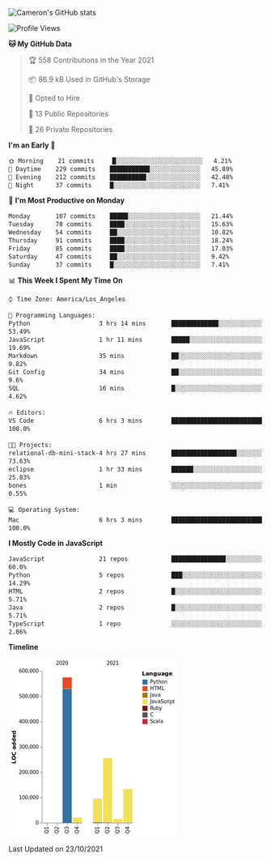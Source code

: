 ![Cameron's GitHub stats](https://github-readme-stats.vercel.app/api?username=gouldcs&show_icons=true&theme=great-gatsby&show_icons=true&count_private=true)


<!--START_SECTION:waka-->
![Profile Views](http://img.shields.io/badge/Profile%20Views-1-blue)

**🐱 My GitHub Data** 

> 🏆 558 Contributions in the Year 2021
 > 
> 📦 86.9 kB Used in GitHub's Storage 
 > 
> 💼 Opted to Hire
 > 
> 📜 13 Public Repositories 
 > 
> 🔑 26 Private Repositories  
 > 
**I'm an Early 🐤** 

```text
🌞 Morning    21 commits     █░░░░░░░░░░░░░░░░░░░░░░░░   4.21% 
🌆 Daytime    229 commits    ███████████░░░░░░░░░░░░░░   45.89% 
🌃 Evening    212 commits    ██████████░░░░░░░░░░░░░░░   42.48% 
🌙 Night      37 commits     █░░░░░░░░░░░░░░░░░░░░░░░░   7.41%

```
📅 **I'm Most Productive on Monday** 

```text
Monday       107 commits    █████░░░░░░░░░░░░░░░░░░░░   21.44% 
Tuesday      78 commits     ████░░░░░░░░░░░░░░░░░░░░░   15.63% 
Wednesday    54 commits     ██░░░░░░░░░░░░░░░░░░░░░░░   10.82% 
Thursday     91 commits     ████░░░░░░░░░░░░░░░░░░░░░   18.24% 
Friday       85 commits     ████░░░░░░░░░░░░░░░░░░░░░   17.03% 
Saturday     47 commits     ██░░░░░░░░░░░░░░░░░░░░░░░   9.42% 
Sunday       37 commits     █░░░░░░░░░░░░░░░░░░░░░░░░   7.41%

```


📊 **This Week I Spent My Time On** 

```text
⌚︎ Time Zone: America/Los_Angeles

💬 Programming Languages: 
Python                   3 hrs 14 mins       █████████████░░░░░░░░░░░░   53.49% 
JavaScript               1 hr 11 mins        █████░░░░░░░░░░░░░░░░░░░░   19.69% 
Markdown                 35 mins             ██░░░░░░░░░░░░░░░░░░░░░░░   9.82% 
Git Config               34 mins             ██░░░░░░░░░░░░░░░░░░░░░░░   9.6% 
SQL                      16 mins             █░░░░░░░░░░░░░░░░░░░░░░░░   4.62%

🔥 Editors: 
VS Code                  6 hrs 3 mins        █████████████████████████   100.0%

🐱‍💻 Projects: 
relational-db-mini-stack-4 hrs 27 mins       ██████████████████░░░░░░░   73.63% 
eclipse                  1 hr 33 mins        ██████░░░░░░░░░░░░░░░░░░░   25.83% 
bones                    1 min               ░░░░░░░░░░░░░░░░░░░░░░░░░   0.55%

💻 Operating System: 
Mac                      6 hrs 3 mins        █████████████████████████   100.0%

```

**I Mostly Code in JavaScript** 

```text
JavaScript               21 repos            ███████████████░░░░░░░░░░   60.0% 
Python                   5 repos             ███░░░░░░░░░░░░░░░░░░░░░░   14.29% 
HTML                     2 repos             █░░░░░░░░░░░░░░░░░░░░░░░░   5.71% 
Java                     2 repos             █░░░░░░░░░░░░░░░░░░░░░░░░   5.71% 
TypeScript               1 repo              ░░░░░░░░░░░░░░░░░░░░░░░░░   2.86%

```


**Timeline**

![Chart not found](https://raw.githubusercontent.com/gouldcs/gouldcs/main/charts/bar_graph.png) 


 Last Updated on 23/10/2021
<!--END_SECTION:waka-->

<!--
**gouldcs/gouldcs** is a ✨ _special_ ✨ repository because its `README.md` (this file) appears on your GitHub profile.

Here are some ideas to get you started:

- 🔭 I’m currently working on ...
- 🌱 I’m currently learning ...
- 👯 I’m looking to collaborate on ...
- 🤔 I’m looking for help with ...
- 💬 Ask me about ...
- 📫 How to reach me: ...
- 😄 Pronouns: ...
- ⚡ Fun fact: ...
-->
